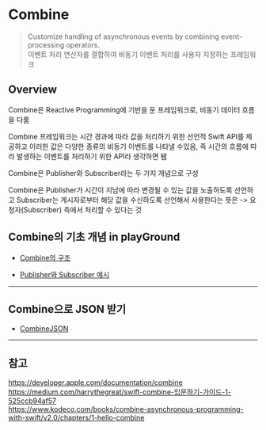 # Combine

> Customize handling of asynchronous events by combining event-processing operators.
> <br/>
> 이벤트 처리 연산자를 결합하여 비동기 이벤트 처리를 사용자 지정하는 프레임워크
> <br/>

## Overview

Combine은 Reactive Programming에 기반을 둔 프레임워크로, 비동기 데이터 흐름을 다룸
<br/>

Combine 프레임워크는 시간 경과에 따라 값을 처리하기 위한 선언적 Swift API를 제공하고 이러한 값은 다양한 종류의 비동기 이벤트를 나타낼 수있음, 즉 시간의 흐름에 따라 발생하는 이벤트를 처리하기 위한 API라 생각하면 됌
<br/>

Combine은 Publisher와 Subscriber라는 두 가지 개념으로 구성
<br/>

Combine은 Publisher가 시간이 지남에 따라 변경될 수 있는 값을 노출하도록 선언하고 Subscriber는 게시자로부터 해당 값을 수신하도록 선언해서 사용한다는 뜻은 -> 요청자(Subscriber) 측에서 처리할 수 있다는 것
<br/>

## Combine의 기초 개념 in playGround

- [Combine의 구조](https://github.com/BOLTB0X/Combine/blob/main/CombineConcept/concept1.md)

- [Publisher와 Subscriber 예시]()

---

## Combine으로 JSON 받기

- [CombineJSON](https://github.com/BOLTB0X/Combine/tree/main/CombineJSON)

---

## 참고

https://developer.apple.com/documentation/combine
<br/>
https://medium.com/harrythegreat/swift-combine-입문하기-가이드-1-525ccb94af57
<br/>
https://www.kodeco.com/books/combine-asynchronous-programming-with-swift/v2.0/chapters/1-hello-combine
<br/>
